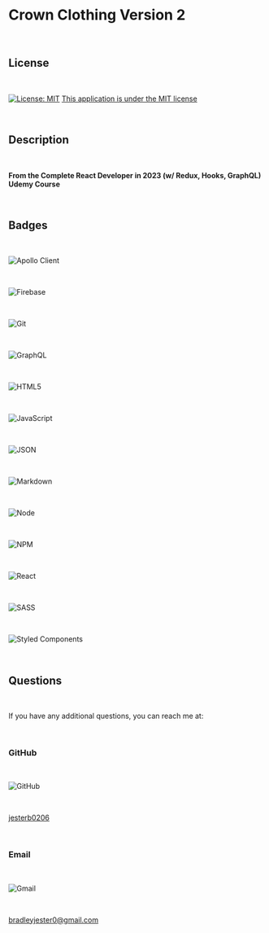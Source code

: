 # Crown Clothing Version 2

<br>

## License

<br>

[![License: MIT](https://img.shields.io/badge/License-MIT-yellow.svg)](https://opensource.org/licenses/MIT)
[This application is under the MIT license](https://opensource.org/licenses/MIT)

<br>

## Description

<br>

**From the Complete React Developer in 2023 (w/ Redux, Hooks, GraphQL) Udemy Course**

<br>

## Badges

<br>

![Apollo Client](https://img.shields.io/badge/Apollo%20GraphQL-311C87?&style=for-the-badge&logo=Apollo%20GraphQL&logoColor=white)

<br>

![Firebase](https://img.shields.io/badge/Firebase-039BE5?style=for-the-badge&logo=Firebase&logoColor=white)

<br>

![Git](https://img.shields.io/badge/git-%23F05033.svg?style=for-the-badge&logo=git&logoColor=white)

<br>

![GraphQL](https://img.shields.io/badge/GraphQl-E10098?style=for-the-badge&logo=graphql&logoColor=white)

<br>

![HTML5](https://img.shields.io/badge/html5-%23E34F26.svg?style=for-the-badge&logo=html5&logoColor=white)

<br>

![JavaScript](https://img.shields.io/badge/javascript-%23323330.svg?style=for-the-badge&logo=javascript&logoColor=%23F7DF1E)

<br>

![JSON](https://img.shields.io/badge/json-5E5C5C?style=for-the-badge&logo=json&logoColor=white)

<br>

![Markdown](https://img.shields.io/badge/markdown-%23000000.svg?style=for-the-badge&logo=markdown&logoColor=white)

<br>

![Node](https://img.shields.io/badge/Node.js-339933?style=for-the-badge&logo=nodedotjs&logoColor=white)

<br>

![NPM](https://img.shields.io/badge/npm-CB3837?style=for-the-badge&logo=npm&logoColor=white)

<br>

![React](https://img.shields.io/badge/React-20232A?style=for-the-badge&logo=react&logoColor=61DAFB)

<br>

![SASS](https://img.shields.io/badge/SASS-hotpink.svg?style=for-the-badge&logo=SASS&logoColor=white)

<br>

![Styled Components](https://img.shields.io/badge/styled--components-DB7093?style=for-the-badge&logo=styled-components&logoColor=white)

<br>

## Questions

<br>

If you have any additional questions, you can reach me at:

<br>

### GitHub

<br>

![GitHub](https://img.shields.io/badge/GitHub-100000?style=for-the-badge&logo=github&logoColor=white)

<br>

[jesterb0206](https://www.github.com/jesterb0206)

<br>

### Email

<br>

![Gmail](https://img.shields.io/badge/Gmail-D14836?style=for-the-badge&logo=gmail&logoColor=white)

<br>

bradleyjester0@gmail.com

<br>
